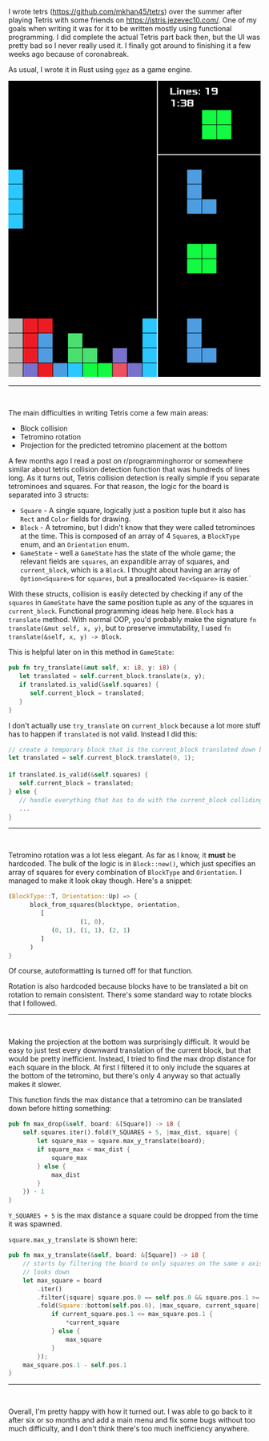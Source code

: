 I wrote tetrs (<https://github.com/mkhan45/tetrs>) over the summer after playing Tetris with some friends on <https://jstris.jezevec10.com/>. One of my goals when writing it was for it to be written mostly using functional programming. I did complete the actual Tetris part back then, but the UI was pretty bad so I never really used it. I finally got around to finishing it a few weeks ago because of coronabreak.

As usual, I wrote it in Rust using `ggez` as a game engine.

![](https://raw.githubusercontent.com/mkhan45/tetrs/master/tetrs.png)

____________

&nbsp;


The main difficulties in writing Tetris come a few main areas:
- Block collision
- Tetromino rotation
- Projection for the predicted tetromino placement at the bottom

A few months ago I read a post on r/programminghorror or somewhere similar about tetris collision detection function that was hundreds of lines long. As it turns out, Tetris collision detection is really simple if you separate tetrominoes and squares. For that reason, the logic for the board is separated into 3 structs:

- `Square` - A single square, logically just a position tuple but it also has `Rect` and `Color` fields for drawing.
- `Block` - A tetromino, but I didn't know that they were called tetrominoes at the time. This is composed of an array of 4 `Square`s, a `BlockType` enum, and an `Orientation` enum.
- `GameState` - well a `GameState` has the state of the whole game; the relevant fields are `squares`, an expandible array of squares, and `current_block`, which is a `Block`. I thought about having an array of `Option<Square>`s for `squares`, but a preallocated `Vec<Square>` is easier.`

With these structs, collision is easily detected by checking if any of the `squares` in `GameState` have the same position tuple as any of the squares in `current_block`. Functional programming ideas help here. `Block` has a `translate` method. With normal OOP, you'd probably make the signature `fn translate(&mut self, x, y)`, but to preserve immutability, I used `fn translate(&self, x, y) -> Block`. 

This is helpful later on in this method in `GameState`:

```rust
pub fn try_translate(&mut self, x: i8, y: i8) {
   let translated = self.current_block.translate(x, y);
   if translated.is_valid(&self.squares) {
      self.current_block = translated;
   }
}
```

I don't actually use `try_translate` on `current_block` because a lot more stuff has to happen if `translated` is not valid. Instead I did this:

```rust
// create a temporary block that is the current_block translated down by one
let translated = self.current_block.translate(0, 1);

if translated.is_valid(&self.squares) {
   self.current_block = translated;
} else {
   // handle everything that has to do with the current_block colliding 
   ...
}
```

____________

&nbsp;

Tetromino rotation was a lot less elegant. As far as I know, it **must** be hardcoded. The bulk of the logic is in `Block::new()`, which just specifies an array of squares for every combination of `BlockType` and `Orientation`. I managed to make it look okay though. Here's a snippet:

```rust
(BlockType::T, Orientation::Up) => {
      block_from_squares(blocktype, orientation, 
         [
                    (1, 0), 
            (0, 1), (1, 1), (2, 1)
         ]
      )
}
```
Of course, autoformatting is turned off for that function.

Rotation is also hardcoded because blocks have to be translated a bit on rotation to remain consistent. There's some standard way to rotate blocks that I followed.

____________
&nbsp;

Making the projection at the bottom was surprisingly difficult. It would be easy to just test every downward translation of the current block, but that would be pretty inefficient. Instead, I tried to find the max drop distance for each square in the block. At first I filtered it to only include the squares at the bottom of the tetromino, but there's only 4 anyway so that actually makes it slower.

This function finds the max distance that a tetromino can be translated down before hitting something:
```rust
pub fn max_drop(&self, board: &[Square]) -> i8 {
    self.squares.iter().fold(Y_SQUARES + 5, |max_dist, square| {
        let square_max = square.max_y_translate(board);
        if square_max < max_dist {
            square_max
        } else {
            max_dist
        }
    }) - 1
}
```

`Y_SQUARES + 5` is the max distance a square could be dropped from the time it was spawned.

`square.max_y_translate` is shown here:
```rust
pub fn max_y_translate(&self, board: &[Square]) -> i8 {
    // starts by filtering the board to only squares on the same x axis, and then
    // looks down
    let max_square = board
        .iter()
        .filter(|square| square.pos.0 == self.pos.0 && square.pos.1 >= self.pos.1)
        .fold(Square::bottom(self.pos.0), |max_square, current_square| {
            if current_square.pos.1 <= max_square.pos.1 {
                *current_square
            } else {
                max_square
            }
        });
    max_square.pos.1 - self.pos.1
}
```

____________

&nbsp;

Overall, I'm pretty happy with how it turned out. I was able to go back to it after six or so months and add a main menu and fix some bugs without too much difficulty, and I don't think there's too much inefficiency anywhere.
